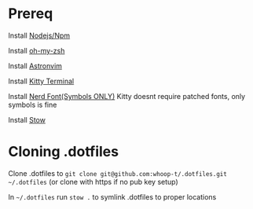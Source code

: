 # Prereq
Install [Nodejs/Npm](https://nodejs.org/en/download)

Install [oh-my-zsh](https://ohmyz.sh/#install)

Install [Astronvim](https://github.com/AstroNvim/AstroNvim#%EF%B8%8F-installation)

Install [Kitty Terminal](https://sw.kovidgoyal.net/kitty/binary/)

Install [Nerd Font(Symbols ONLY)](https://www.nerdfonts.com/font-downloads)
Kitty doesnt require patched fonts, only symbols is fine

Install [Stow](https://formulae.brew.sh/formula/stow)

# Cloning .dotfiles
Clone .dotfiles to `git clone git@github.com:whoop-t/.dotfiles.git ~/.dotfiles` (or clone with https if no pub key setup)

In `~/.dotfiles` run `stow .` to symlink .dotfiles to proper locations
